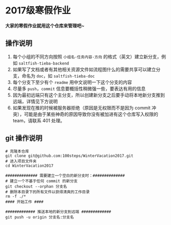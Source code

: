 # 2017级寒假作业
**大家的寒假作业就用这个仓库来管理吧~**  

## 操作说明
1. 每个小组的不同方向按照 `小组名-任务内容-方向` 的格式（英文）建立新分支，例如 `saltfish-tieba-backend`  
2. 如果写了文档或者有其他相关资源文件如流程图什么的需要共享可以建立分支，命名为 `doc`，如 `saltfish-tieba-doc`
3. 每个分支下至少有个 `readme` 用中文说明一下这个分支的内容
3. 尽量多 `push`，`commit` 信息要概括性稍微强一些，要表达有用的信息
4. 因为最初远端只有这个主分支，所以创建新分支之后要手动将本地新分支推到远端，详情见下方说明
5. 如果发现在推的时候被服务器拒绝（原因是无权限而不是因为 commit 冲突），可能是由于某些神奇的原因导致你没有被加进有这个仓库写入权限的 team，请联系 401 处理。

## git 操作说明
```shell
# 克隆本仓库
git clone git@github.com:100steps/WinterVacation2017.git
# 进入项目文件夹
cd WinterVacation2017

############## 需要建立一个空白的新分支时：##############
# 建立一个不基于任何 commit 的新分支
git checkout --orphan 分支名
# 删除本目录下的所有文件以获得清爽的工作目录
rm -f ./*
#### 开始工作 ####

############# 推送本地的新分支到远端 #############
git push -u origin 分支名:分支名
```
